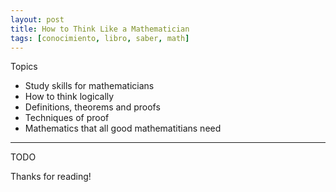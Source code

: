 ```yaml
---
layout: post
title: How to Think Like a Mathematician
tags: [conocimiento, libro, saber, math]
---
```


<!--Resumen-->

Topics 

- Study skills for mathematicians
- How to think logically
- Definitions, theorems and proofs
- Techniques of proof
- Mathematics that all good mathematitians need

---

<!--more-->
TODO
  
Thanks for reading!